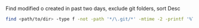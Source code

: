 
Find modified o created in past two days, exclude git folders, sort Desc

```bash
find <path/to/dir> -type f -not -path '*/\.git/*' -mtime -2 -printf '%TY-%Tm-%Td %TT %p\n' | sort -r
```
